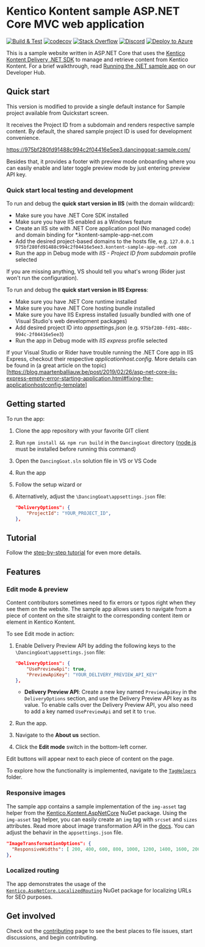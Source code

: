 # Kentico Kontent sample ASP.NET Core MVC web application
[![Build & Test](https://github.com/Kentico/kontent-sample-app-net/actions/workflows/integrate.yml/badge.svg)](https://github.com/Kentico/kontent-sample-app-net/actions/workflows/integrate.yml)
[![codecov](https://codecov.io/gh/Kentico/kontent-sample-app-net/branch/master/graph/badge.svg?token=hj8JmDzLjJ)](https://codecov.io/gh/Kentico/kontent-sample-app-net)
[![Stack Overflow](https://img.shields.io/badge/Stack%20Overflow-ASK%20NOW-FE7A16.svg?logo=stackoverflow&logoColor=white)](https://stackoverflow.com/tags/kentico-kontent)
[![Discord](https://img.shields.io/discord/821885171984891914?label=Discord&logo=Discord&logoColor=white)](https://discord.gg/SKCxwPtevJ)
[![Deploy to Azure](https://aka.ms/deploytoazurebutton)](https://azuredeploy.net/)

This is a sample website written in ASP.NET Core that uses the [Kentico Kontent Delivery .NET SDK](https://github.com/Kentico/kontent-delivery-sdk-net) to manage and retrieve content from Kentico Kontent. For a brief walkthrough, read [Running the .NET sample app](https://docs.kontent.ai/tutorials/develop-apps/get-started/running-a-sample-application?tech=dotnet) on our Developer Hub.

## Quick start

This version is modified to provide a single default instance for Sample project available from Quickstart screen.

It receives the Project ID from a subdomain and renders respective sample content. By default, the shared sample project ID is used for development convenience.

https://975bf280fd91488c994c2f04416e5ee3.dancinggoat-sample.com/

Besides that, it provides a footer with preview mode onboarding where you can easily enable and later toggle preview mode by just entering preview API key.

### Quick start local testing and development

To run and debug the **quick start version in IIS** (with the domain wildcard):

* Make sure you have .NET Core SDK installed
* Make sure you have IIS enabled as a Windows feature
* Create an IIS site with .NET Core application pool (No managed code) and domain binding for *.kontent-sample-app-net.com
* Add the desired project-based domains to the hosts file, e.g. `127.0.0.1 975bf280fd91488c994c2f04416e5ee3.kontent-sample-app-net.com`
* Run the app in Debug mode with *IIS - Project ID from subdomain* profile selected

If you are missing anything, VS should tell you what's wrong (Rider just won't run the configuration).

To run and debug the **quick start version in IIS Express**:
* Make sure you have .NET Core runtime installed
* Make sure you have .NET Core hosting bundle installed
* Make sure you have IIS Express installed (usually bundled with one of Visual Studio's web development packages)
* Add desired project ID into *appsettings.json* (e.g. `975bf280-fd91-488c-994c-2f04416e5ee3`)
* Run the app in Debug mode with *IIS express* profile selected

If your Visual Studio or Rider have trouble running the .NET Core app in IIS Express, checkout their respective *applicationhost.config*. More details can be found in (a great article on the topic)[https://blog.maartenballiauw.be/post/2019/02/26/asp-net-core-iis-express-empty-error-starting-application.html#fixing-the-applicationhostconfig-template]  

## Getting started

To run the app:
1. Clone the app repository with your favorite GIT client
1. Run `npm install && npm run build` in the `DancingGoat` directory ([node.js](https://nodejs.org/) must be installed before running this command)
1. Open the `DancingGoat.sln` solution file in VS or VS Code
1. Run the app
1. Follow the setup wizard or
1. Alternatively, adjust the `\DancingGoat\appsettings.json` file:

    ```json
	"DeliveryOptions": {
		"ProjectId": "YOUR_PROJECT_ID",
	},
    ```

## Tutorial
Follow the [step-by-step tutorial](https://docs.kontent.ai/tutorials/develop-apps/get-started/run-sample-app?tech=dotnet) for even more details.

## Features

### Edit mode & preview

Content contributors sometimes need to fix errors or typos right when they see them on the website. The sample app allows users to navigate from a piece of content on the site straight to the corresponding content item or element in Kentico Kontent. 

To see Edit mode in action:

1. Enable Delivery Preview API by adding the following keys to the `\DancingGoat\appsettings.json` file:

    ```json
	"DeliveryOptions": {
		"UsePreviewApi": true,
		"PreviewApiKey": "YOUR_DELIVERY_PREVIEW_API_KEY"
	},
    ```
	* **Delivery Preview API**: Create a new key named `PreviewApiKey` in the `DeliveryOptions` section, and use the Delivery Preview API key as its value. To enable calls over the Delivery Preview API, you also need to add a key named `UsePreviewApi` and set it to `true`.
2. Run the app.
3. Navigate to the **About us** section.
4. Click the **Edit mode** switch in the bottom-left corner.

Edit buttons will appear next to each piece of content on the page.

To explore how the functionality is implemented, navigate to the [`TagHelpers`](https://github.com/Kentico/kontent-sample-app-net/tree/master/DancingGoat/TagHelpers) folder.

### Responsive images

The sample app contains a sample implementation of the `img-asset` tag helper from the [Kentico.Kontent.AspNetCore](https://www.nuget.org/packages/Kentico.Kontent.AspNetCore) NuGet package. Using the `img-asset` tag helper, you can easily create an `img` tag with `srcset` and `sizes` attributes. Read more about image transformation API in the [docs](https://docs.kontent.ai/reference/image-transformation).
You can adjust the behavir in the `appsettings.json` file.

```json
"ImageTransformationOptions": {
  "ResponsiveWidths": [ 200, 400, 600, 800, 1000, 1200, 1400, 1600, 2000, 4000 ]
},
```

### Localized routing
The app demonstrates the usage of the [`Kentico.AspNetCore.LocalizedRouting`](https://www.nuget.org/packages/Kentico.AspNetCore.LocalizedRouting) NuGet package for localizing URLs for SEO purposes.

## Get involved

Check out the [contributing](CONTRIBUTING.md) page to see the best places to file issues, start discussions, and begin contributing.

